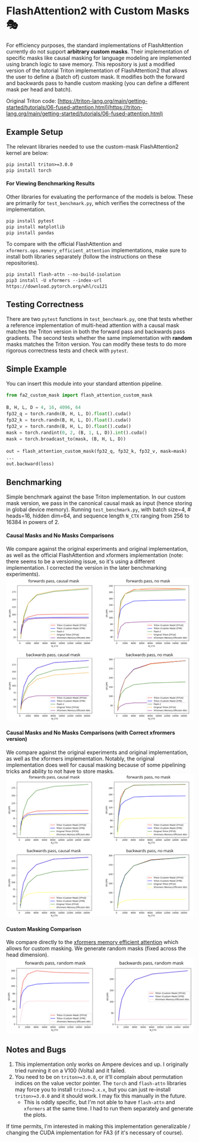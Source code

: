 # FlashAttention2 with Custom Masks 🎭
For efficiency purposes, the standard implementations of FlashAttention currently do not support **arbitrary custom masks**. 
Their implementation of specific masks like causal masking for language modeling are implemented using branch logic to save memory. This repository is just a modified version of the tutorial Triton implementation of FlashAttention2 that allows the user
to define a (batch of) custom mask. It modifies both the forward and backwards pass to handle custom masking (you can define a different mask per head and batch).
 
Original Triton code: [https://triton-lang.org/main/getting-started/tutorials/06-fused-attention.html](https://triton-lang.org/main/getting-started/tutorials/06-fused-attention.html)

## Example Setup
The relevant libraries needed to use the custom-mask FlashAttention2 kernel are below:
```
pip install triton>=3.0.0
pip install torch
```

#### For Viewing Benchmarking Results
Other libraries for evaluating the performance of the models is below. These are primarily for `test_benchmark.py`, which verifies the correctness of the implementation.
```
pip install pytest
pip install matplotlib
pip install pandas
```
To compare with the official FlashAttention and `xformers.ops.memory_efficient_attention` implementations, make sure to install both libraries separately (follow the instructions on these repositories).
```
pip install flash-attn --no-build-isolation
pip3 install -U xformers --index-url https://download.pytorch.org/whl/cu121
```

## Testing Correctness
There are two `pytest` functions in `test_benchmark.py`, one that tests whether a reference implementation of multi-head attention with a causal mask matches the Triton version in both the forward pass and backwards pass gradients. The second tests whether the same implementation with **random** masks matches the Triton version. You can modify these tests to do more rigorous correctness tests and check with `pytest`.

## Simple Example
You can insert this module into your standard attention pipeline.
```python
from fa2_custom_mask import flash_attention_custom_mask

B, H, L, D = 4, 16, 4096, 64
fp32_q = torch.randn(B, H, L, D).float().cuda()
fp32_k = torch.randn(B, H, L, D).float().cuda()
fp32_v = torch.randn(B, H, L, D).float().cuda()
mask = torch.randint(0, 2, (B, 1, L, D)).int().cuda()
mask = torch.broadcast_to(mask, (B, H, L, D))

out = flash_attention_custom_mask(fp32_q, fp32_k, fp32_v, mask=mask)
...
out.backward(loss)
```

## Benchmarking
Simple benchmark against the base Triton implementation. In our custom mask version, we pass in the canonical causal mask as input (hence storing in global device memory). Running `test_benchmark.py`,
with batch size=4, # heads=16, hidden dim=64, and sequence length `N_CTX` ranging from 256 to 16384 in powers of 2.

#### Causal Masks and No Masks Comparisons 
We compare against the original experiments and original implementation, as well as the official FlashAttention and xformers implementation (note: there seems to be a versioning issue, so it's using a different implementation. I corrected the version in the later benchmarking experiments). 
![causal and no masking with flash attn](./data/results-causal-fa.png)
 
#### Causal Masks and No Masks Comparisons (with Correct xfrormers version)
We compare against the original experiments and original implementation, as well as the xformers implementation. Notably, the original implementation does well for causal masking because of some pipelining tricks and ability to not have to store masks.
![causal and no masking](./data/results-causal.png)
#### Custom Masking Comparison
We compare directly to the [xformers memory efficient attention](https://facebookresearch.github.io/xformers/components/ops.html) which allows for custom masking. We generate random masks (fixed across the head dimension).
![custom masking](./data/results-random.png)


## Notes and Bugs
1. This implementation only works on Ampere devices and up. I originally tried running it on a V100 (Volta) and it failed. 
2. You need to be on `triton>=3.0.0`, or it'll complain about permutation indices on the value vector pointer. The `torch` and `flash-attn` libraries may force you to install `triton=2.x.x`, but you can just re-install `triton>=3.0.0` and it should work. I may fix this manually in the future.
    * This is oddly specific, but I'm not able to have `flash-attn` and `xformers` at the same time. I had to run them separately and generate the plots.

If time permits, I'm interested in making this implementation generalizable / changing the CUDA implementation for FA3 (if it's necessary of course).



